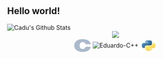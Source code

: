 ## Hello world!

<!-- estatisticas bonitas do comecço-->
<div>
    <img alt="Cadu's Github Stats" width="47%" src="https://github-readme-stats.vercel.app/api?username=Mordegb&show_icons=true&theme=tokyonight&count_private=true&hide_border=false">

    
      

<div align="center">
<img src="https://github-readme-stats.vercel.app/api/top-langs/?username=Mordegb&layout=compact&langs_count=10&theme=tokyonight&hide_border=false&card_width=500"/>



<!-- linguagem que eu sei-->

<div>
      <img align="center" alt="Eduardo-C" height="30" width="40" src="https://raw.githubusercontent.com/devicons/devicon/master/icons/c/c-original.svg">

<img align="center" alt="Eduardo-C++" height="30" width="40" src="https://cdn.jsdelivr.net/gh/devicons/devicon@latest/icons/cplusplus/cplusplus-original.svg" />    


<img align="center" alt="Eduardo-Python" height="30" width="40" src="https://raw.githubusercontent.com/devicons/devicon/master/icons/python/python-original.svg">


    
</div>

<!--
**Mordegb/Mordegb** is a ✨ _special_ ✨ repository because its `README.md` (this file) appears on your GitHub profile.

Here are some ideas to get you started:

- 🔭 I’m currently working on ...
- 🌱 I’m currently learning ...
- 👯 I’m looking to collaborate on ...
- 🤔 I’m looking for help with ...
- 💬 Ask me about ...
- 📫 How to reach me: ...
- 😄 Pronouns: ...
- ⚡ Fun fact: ...
-->
